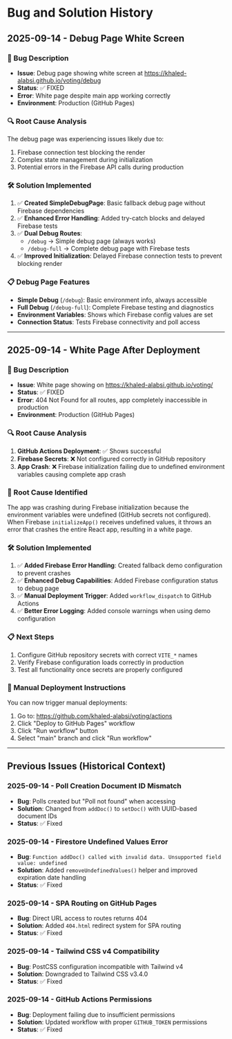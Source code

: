 # Bug and Solution History

## 2025-09-14 - Debug Page White Screen

### 🐛 Bug Description

- **Issue**: Debug page showing white screen at https://khaled-alabsi.github.io/voting/debug
- **Status**: ✅ FIXED
- **Error**: White page despite main app working correctly
- **Environment**: Production (GitHub Pages)

### 🔍 Root Cause Analysis

The debug page was experiencing issues likely due to:
1. Firebase connection test blocking the render
2. Complex state management during initialization  
3. Potential errors in the Firebase API calls during production

### 🛠️ Solution Implemented

1. ✅ **Created SimpleDebugPage**: Basic fallback debug page without Firebase dependencies
2. ✅ **Enhanced Error Handling**: Added try-catch blocks and delayed Firebase tests
3. ✅ **Dual Debug Routes**: 
   - `/debug` → Simple debug page (always works)
   - `/debug-full` → Complete debug page with Firebase tests
4. ✅ **Improved Initialization**: Delayed Firebase connection tests to prevent blocking render

### 📋 Debug Page Features

- **Simple Debug** (`/debug`): Basic environment info, always accessible
- **Full Debug** (`/debug-full`): Complete Firebase testing and diagnostics  
- **Environment Variables**: Shows which Firebase config values are set
- **Connection Status**: Tests Firebase connectivity and poll access

---

## 2025-09-14 - White Page After Deployment

### 🐛 Bug Description

- **Issue**: White page showing on https://khaled-alabsi.github.io/voting/
- **Status**: ✅ FIXED 
- **Error**: 404 Not Found for all routes, app completely inaccessible in production
- **Environment**: Production (GitHub Pages)

### 🔍 Root Cause Analysis

1. **GitHub Actions Deployment**: ✅ Shows successful
2. **Firebase Secrets**: ❌ Not configured correctly in GitHub repository  
3. **App Crash**: ❌ Firebase initialization failing due to undefined environment variables causing complete app crash

### 🚨 Root Cause Identified

The app was crashing during Firebase initialization because the environment variables were undefined (GitHub secrets not configured). When Firebase `initializeApp()` receives undefined values, it throws an error that crashes the entire React app, resulting in a white page.

### 🛠️ Solution Implemented

1. ✅ **Added Firebase Error Handling**: Created fallback demo configuration to prevent crashes
2. ✅ **Enhanced Debug Capabilities**: Added Firebase configuration status to debug page  
3. ✅ **Manual Deployment Trigger**: Added `workflow_dispatch` to GitHub Actions
4. ✅ **Better Error Logging**: Added console warnings when using demo configuration

### 📋 Next Steps

1. Configure GitHub repository secrets with correct `VITE_*` names
2. Verify Firebase configuration loads correctly in production
3. Test all functionality once secrets are properly configured

### 🔧 Manual Deployment Instructions

You can now trigger manual deployments:
1. Go to: https://github.com/khaled-alabsi/voting/actions
2. Click "Deploy to GitHub Pages" workflow
3. Click "Run workflow" button
4. Select "main" branch and click "Run workflow"

---

## Previous Issues (Historical Context)

### 2025-09-14 - Poll Creation Document ID Mismatch
- **Bug**: Polls created but "Poll not found" when accessing
- **Solution**: Changed from `addDoc()` to `setDoc()` with UUID-based document IDs
- **Status**: ✅ Fixed

### 2025-09-14 - Firestore Undefined Values Error
- **Bug**: `Function addDoc() called with invalid data. Unsupported field value: undefined`
- **Solution**: Added `removeUndefinedValues()` helper and improved expiration date handling
- **Status**: ✅ Fixed

### 2025-09-14 - SPA Routing on GitHub Pages
- **Bug**: Direct URL access to routes returns 404
- **Solution**: Added `404.html` redirect system for SPA routing
- **Status**: ✅ Fixed

### 2025-09-14 - Tailwind CSS v4 Compatibility
- **Bug**: PostCSS configuration incompatible with Tailwind v4
- **Solution**: Downgraded to Tailwind CSS v3.4.0
- **Status**: ✅ Fixed

### 2025-09-14 - GitHub Actions Permissions
- **Bug**: Deployment failing due to insufficient permissions
- **Solution**: Updated workflow with proper `GITHUB_TOKEN` permissions
- **Status**: ✅ Fixed